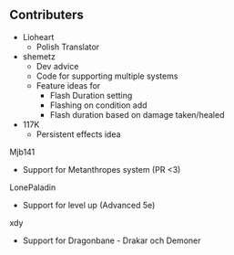 ## Contributers
- Lioheart
  - Polish Translator
- shemetz
  - Dev advice
  - Code for supporting multiple systems
  - Feature ideas for
    - Flash Duration setting
    - Flashing on condition add
    - Flash duration based on damage taken/healed
- 117K
  - Persistent effects idea

Mjb141
- Support for Metanthropes system (PR <3)

LonePaladin
- Support for level up (Advanced 5e)

xdy
- Support for Dragonbane - Drakar och Demoner

